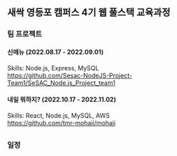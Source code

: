 ## 새싹 영등포 캠퍼스 4기 웹 풀스택 교육과정

### 팀 프로젝트
#### 신메뉴 (2022.08.17 - 2022.09.01)
Skills: Node.js, Express, MySQL <br>
https://github.com/Sesac-NodeJS-Project-Team1/SeSAC_Node.js_Project_team1

#### 내일 뭐하지? (2022.10.17 - 2022.11.02)
Skills: React, Node.js, MySQL, AWS <br>
https://github.com/tmr-mohaji/mohaji
##

### 일정
